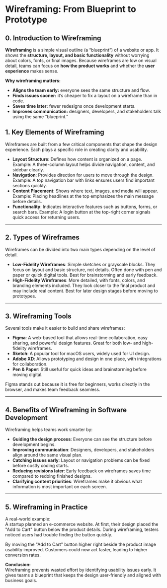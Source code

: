 # Wireframing: From Blueprint to Prototype

## 0. Introduction to Wireframing
**Wireframing** is a simple visual outline (a “blueprint”) of a website or app. It shows the **structure, layout, and basic functionality** without worrying about colors, fonts, or final images. Because wireframes are low on visual detail, teams can focus on **how the product works** and whether the **user experience** makes sense.

**Why wireframing matters:**
- **Aligns the team early:** everyone sees the same structure and flow.
- **Finds issues sooner:** it’s cheaper to fix a layout on a wireframe than in code.
- **Saves time later:** fewer redesigns once development starts.
- **Improves communication:** designers, developers, and stakeholders talk using the same “blueprint.”

## 1. Key Elements of Wireframing

Wireframes are built from a few critical components that shape the design experience. Each plays a specific role in creating clarity and usability.

- **Layout Structure**: Defines how content is organized on a page. Example: A three-column layout helps divide navigation, content, and sidebar clearly.  
- **Navigation**: Provides direction for users to move through the design. Example: A top navigation bar with links ensures users find important sections quickly.  
- **Content Placement**: Shows where text, images, and media will appear. Example: Placing headlines at the top emphasizes the main message before details.  
- **Functionality**: Indicates interactive features such as buttons, forms, or search bars. Example: A login button at the top-right corner signals quick access for returning users.  

---

## 2. Types of Wireframes

Wireframes can be divided into two main types depending on the level of detail.

- **Low-Fidelity Wireframes**: Simple sketches or grayscale blocks. They focus on layout and basic structure, not details. Often done with pen and paper or quick digital tools. Best for brainstorming and early feedback.  
- **High-Fidelity Wireframes**: More detailed, with fonts, colors, and branding elements included. They look closer to the final product and may include real content. Best for later design stages before moving to prototypes.  

---

## 3. Wireframing Tools

Several tools make it easier to build and share wireframes:  

- **Figma**: A web-based tool that allows real-time collaboration, easy sharing, and powerful design features. Great for both low- and high-fidelity wireframes.  
- **Sketch**: A popular tool for macOS users, widely used for UI design.  
- **Adobe XD**: Allows prototyping and design in one place, with integrations for collaboration.  
- **Pen & Paper**: Still useful for quick ideas and brainstorming before moving digital.  

Figma stands out because it is free for beginners, works directly in the browser, and makes team feedback seamless.  

---

## 4. Benefits of Wireframing in Software Development

Wireframing helps teams work smarter by:  

- **Guiding the design process**: Everyone can see the structure before development begins.  
- **Improving communication**: Designers, developers, and stakeholders align around the same visual plan.  
- **Catching issues early**: Layout or navigation problems can be fixed before costly coding starts.  
- **Reducing revisions later**: Early feedback on wireframes saves time compared to redoing finished designs.  
- **Clarifying content priorities**: Wireframes make it obvious what information is most important on each screen.  

---

## 5. Wireframing in Practice

A real-world example:  
A startup planned an e-commerce website. At first, their design placed the "Add to Cart" button below the product details. During wireframing, testers noticed users had trouble finding the button quickly.  

By moving the "Add to Cart" button higher right beside the product image usability improved. Customers could now act faster, leading to higher conversion rates.  

**Conclusion:**  
Wireframing prevents wasted effort by identifying usability issues early. It gives teams a blueprint that keeps the design user-friendly and aligned with business goals.
